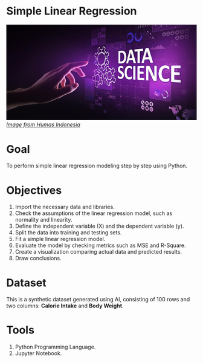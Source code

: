 # Simple Linear Regression
![Alt Link](pictures/humas-indonesia-manfaat-data-science-bagi-humas-36.jpeg)
                                                                                    [*Image from Humas Indonesia*](https://www.humasindonesia.id/berita/manfaat-data-science-bagi-humas-1229)

# Goal
To perform simple linear regression modeling step by step using Python.

# Objectives
1. Import the necessary data and libraries.
2. Check the assumptions of the linear regression model, such as normality and linearity.
3. Define the independent variable (X) and the dependent variable (y).
4. Split the data into training and testing sets.
5. Fit a simple linear regression model.
6. Evaluate the model by checking metrics such as MSE and R-Square.
7. Create a visualization comparing actual data and predicted results.
8. Draw conclusions.

# Dataset
This is a synthetic dataset generated using AI, consisting of 100 rows and two columns: **Calorie Intake** and **Body Weight**.

# Tools
1. Python Programming Language.
2. Jupyter Notebook.

